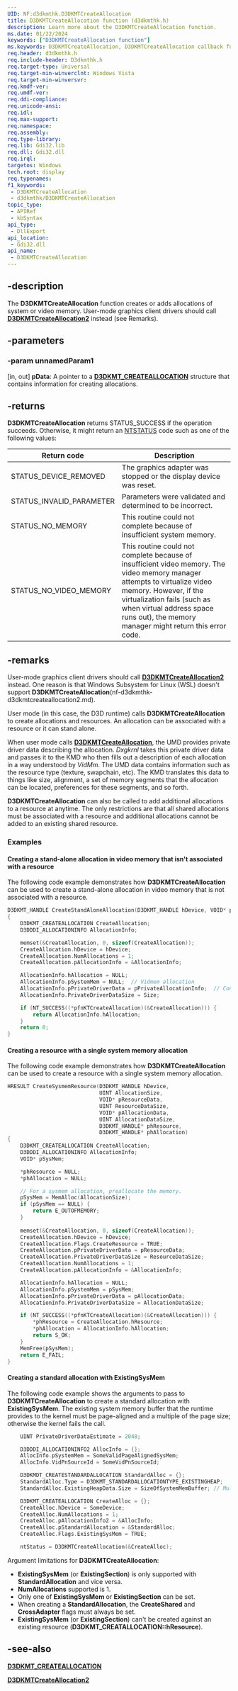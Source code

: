 ```yaml
---
UID: NF:d3dkmthk.D3DKMTCreateAllocation
title: D3DKMTCreateAllocation function (d3dkmthk.h)
description: Learn more about the D3DKMTCreateAllocation function.
ms.date: 01/22/2024
keywords: ["D3DKMTCreateAllocation function"]
ms.keywords: D3DKMTCreateAllocation, D3DKMTCreateAllocation callback function [Display Devices], OpenGL_Functions_dfd80d2b-c3c7-4aca-833c-153090153b96.xml, PFND3DKMT_CREATEALLOCATION, PFND3DKMT_CREATEALLOCATION callback, d3dkmthk/D3DKMTCreateAllocation, display.d3dkmtcreateallocation
req.header: d3dkmthk.h
req.include-header: D3dkmthk.h
req.target-type: Universal
req.target-min-winverclnt: Windows Vista
req.target-min-winversvr: 
req.kmdf-ver: 
req.umdf-ver: 
req.ddi-compliance: 
req.unicode-ansi: 
req.idl: 
req.max-support: 
req.namespace: 
req.assembly: 
req.type-library: 
req.lib: Gdi32.lib
req.dll: Gdi32.dll
req.irql: 
targetos: Windows
tech.root: display
req.typenames: 
f1_keywords:
 - D3DKMTCreateAllocation
 - d3dkmthk/D3DKMTCreateAllocation
topic_type:
 - APIRef
 - kbSyntax
api_type:
 - DllExport
api_location:
 - Gdi32.dll
api_name:
 - D3DKMTCreateAllocation
---
```


## -description

The **D3DKMTCreateAllocation** function creates or adds allocations of system or video memory. User-mode graphics client drivers should call [**D3DKMTCreateAllocation2**](nf-d3dkmthk-d3dkmtcreateallocation2.md) instead (see Remarks).

## -parameters

### -param unnamedParam1

[in, out] **pData**: A pointer to a [**D3DKMT_CREATEALLOCATION**](ns-d3dkmthk-_d3dkmt_createallocation.md) structure that contains information for creating allocations.

## -returns

**D3DKMTCreateAllocation** returns STATUS_SUCCESS if the operation succeeds. Otherwise, it might return an [NTSTATUS](/windows-hardware/drivers/kernel/ntstatus-values) code such as one of the following values:

| Return code | Description |
| ----------- | ----------- |
| STATUS_DEVICE_REMOVED     | The graphics adapter was stopped or the display device was reset. |
| STATUS_INVALID_PARAMETER  | Parameters were validated and determined to be incorrect. |
| STATUS_NO_MEMORY          | This routine could not complete because of insufficient system memory. |
| STATUS_NO_VIDEO_MEMORY    | This routine could not complete because of insufficient video memory. The video memory manager attempts to virtualize video memory. However, if the virtualization fails (such as when virtual address space runs out), the memory manager might return this error code. |  

## -remarks

User-mode graphics client drivers should call [**D3DKMTCreateAllocation2**](nf-d3dkmthk-d3dkmtcreateallocation2.md) instead. One reason is that Windows Subsystem for Linux (WSL) doesn't support **D3DKMTCreateAllocation**(nf-d3dkmthk-d3dkmtcreateallocation2.md).

User mode (in this case, the D3D runtime) calls **D3DKMTCreateAllocation** to create allocations and resources. An allocation can be associated with a resource or it can stand alone.

When user mode calls [**D3DKMTCreateAllocation**](../d3dkmthk/nf-d3dkmthk-d3dkmtcreateallocation.md), the UMD provides private driver data describing the allocation. *Dxgkrnl* takes this private driver data and passes it to the KMD who then fills out a description of each allocation in a way understood by *VidMm*. The UMD data contains information such as the resource type (texture, swapchain, etc). The KMD translates this data to things like size, alignment, a set of memory segments that the allocation can be located, preferences for these segments, and so forth.

**D3DKMTCreateAllocation** can also be called to add additional allocations to a resource at anytime. The only restrictions are that all shared allocations must be associated with a resource and additional allocations cannot be added to an existing shared resource.

### Examples

#### Creating a stand-alone allocation in video memory that isn't associated with a resource

The following code example demonstrates how **D3DKMTCreateAllocation** can be used to create a stand-alone allocation in video memory that is not associated with a resource.

```c
D3DKMT_HANDLE CreateStandAloneAllocation(D3DKMT_HANDLE hDevice, VOID* pPrivateAllocationInfo, UINT Size)
{
    D3DKMT_CREATEALLOCATION CreateAllocation;
    D3DDDI_ALLOCATIONINFO AllocationInfo;

    memset(&CreateAllocation, 0, sizeof(CreateAllocation));
    CreateAllocation.hDevice = hDevice;
    CreateAllocation.NumAllocations = 1;
    CreateAllocation.pAllocationInfo = &AllocationInfo;

    AllocationInfo.hAllocation = NULL;
    AllocationInfo.pSystemMem = NULL;  // Vidmem allocation
    AllocationInfo.pPrivateDriverData = pPrivateAllocationInfo;  // Contains format, size, and so on.
    AllocationInfo.PrivateDriverDataSize = Size;

    if (NT_SUCCESS((*pfnKTCreateAllocation)(&CreateAllocation))) {
        return AllocationInfo.hAllocation;
    }
    return 0;
}
```

#### Creating a resource with a single system memory allocation

The following code example demonstrates how **D3DKMTCreateAllocation** can be used to create a resource with a single system memory allocation.

```c
HRESULT CreateSysmemResource(D3DKMT_HANDLE hDevice, 
                             UINT AllocationSize, 
                             VOID* pResourceData, 
                             UINT ResourceDataSize,
                             VOID* pAllocationData, 
                             UINT AllocationDataSize,
                             D3DKMT_HANDLE* phResource,
                             D3DKMT_HANDLE* phAllocation)
{
    D3DKMT_CREATEALLOCATION CreateAllocation;
    D3DDDI_ALLOCATIONINFO AllocationInfo;
    VOID* pSysMem;

    *phResource = NULL;
    *phAllocation = NULL;

    // For a sysmem allocation, preallocate the memory.
    pSysMem = MemAlloc(AllocationSize);
    if (pSysMem == NULL) {
        return E_OUTOFMEMORY;
    }
 
    memset(&CreateAllocation, 0, sizeof(CreateAllocation));
    CreateAllocation.hDevice = hDevice;
    CreateAllocation.Flags.CreateResource = TRUE;
    CreateAllocation.pPrivateDriverData = pResourceData;
    CreateAllocation.PrivateDriverDataSize = ResourceDataSize;
    CreateAllocation.NumAllocations = 1;
    CreateAllocation.pAllocationInfo = &AllocationInfo;

    AllocationInfo.hAllocation = NULL;
    AllocationInfo.pSystemMem = pSysMem;
    AllocationInfo.pPrivateDriverData = pAllocationData;
    AllocationInfo.PrivateDriverDataSize = AllocationDataSize;

    if (NT_SUCCESS((*pfnKTCreateAllocation)(&CreateAllocation))) {
        *phResource = CreateAllocation.hResource;
        *phAllocation = AllocationInfo.hAllocation;
        return S_OK;
    }
    MemFree(pSysMem);
    return E_FAIL;
}
```

#### Creating a standard allocation with ExistingSysMem

The following code example shows the arguments to pass to **D3DKMTCreateAllocation** to create a standard allocation with **ExistingSysMem**. The existing system memory buffer that the runtime provides to the kernel must be page-aligned and a multiple of the page size; otherwise the kernel fails the call.

```c
    UINT PrivateDriverDataEstimate = 2048;

    D3DDDI_ALLOCATIONINFO2 AllocInfo = {};
    AllocInfo.pSystemMem = SomeValidPageAlignedSysMem;
    AllocInfo.VidPnSourceId = SomeVidPnSourceId;

    D3DKMDT_CREATESTANDARDALLOCATION StandardAlloc = {};
    StandardAlloc.Type = D3DKMT_STANDARDALLOCATIONTYPE_EXISTINGHEAP;
    StandardAlloc.ExistingHeapData.Size = SizeOfSystemMemBuffer; // Multiple of PAGE SIZE

    D3DKMT_CREATEALLOCATION CreateAlloc = {};
    CreateAlloc.hDevice = SomeDevice;
    CreateAlloc.NumAllocations = 1;
    CreateAlloc.pAllocationInfo2 = &AllocInfo;
    CreateAlloc.pStandardAllocation = &StandardAlloc;
    CreateAlloc.Flags.ExistingSysMem = TRUE;

    ntStatus = D3DKMTCreateAllocation(&CreateAlloc);
```

Argument limitations for **D3DKMTCreateAllocation**:

* **ExistingSysMem** (or **ExistingSection**) is only supported with **StandardAllocation** and vice versa.
* **NumAllocations** supported is 1.
* Only one of **ExistingSysMem** or **ExistingSection** can be set.
* When creating a **StandardAllocation**, the **CreateShared** and **CrossAdapter** flags must always be set.
* **ExistingSysMem**  (or **ExistingSection**) can't be created against an existing resource (**D3DKMT_CREATALLOCATION::hResource**).

## -see-also

[**D3DKMT_CREATEALLOCATION**](ns-d3dkmthk-_d3dkmt_createallocation.md)

[**D3DKMTCreateAllocation2**](nf-d3dkmthk-d3dkmtcreateallocation2.md)
